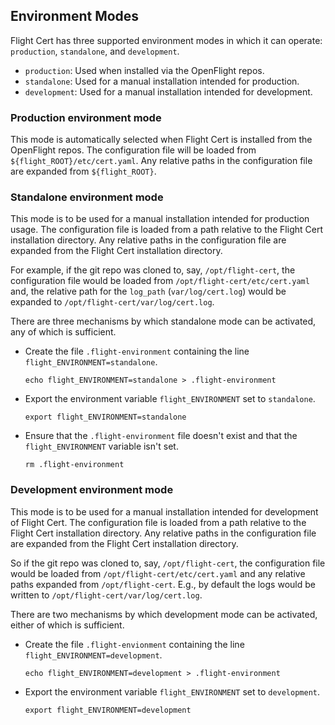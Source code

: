 ## Environment Modes

Flight Cert has three supported environment modes in which it can operate:
`production`, `standalone`, and `development`.

* `production`:  Used when installed via the OpenFlight repos.
* `standalone`:  Used for a manual installation intended for production.
* `development`: Used for a manual installation intended for development. 


### Production environment mode

This mode is automatically selected when Flight Cert is installed from the
OpenFlight repos.  The configuration file will be loaded from
`${flight_ROOT}/etc/cert.yaml`.  Any relative paths in the configuration file
are expanded from `${flight_ROOT}`.


### Standalone environment mode

This mode is to be used for a manual installation intended for production
usage.  The configuration file is loaded from a path relative to the Flight
Cert installation directory.  Any relative paths in the configuration file are
expanded from the Flight Cert installation directory.

For example, if the git repo was cloned to, say, `/opt/flight-cert`, the
configuration file would be loaded from `/opt/flight-cert/etc/cert.yaml` and,
the relative path for the `log_path` (`var/log/cert.log`) would be
expanded to `/opt/flight-cert/var/log/cert.log`.

There are three mechanisms by which standalone mode can be activated, any
of which is sufficient.

* Create the file `.flight-environment` containing the line
  `flight_ENVIRONMENT=standalone`.
  ```
  echo flight_ENVIRONMENT=standalone > .flight-environment
  ```
* Export the environment variable `flight_ENVIRONMENT` set to `standalone`.
  ```
  export flight_ENVIRONMENT=standalone
  ```
* Ensure that the `.flight-environment` file doesn't exist and that the
  `flight_ENVIRONMENT` variable isn't set.
  ```
  rm .flight-environment
  ```

### Development environment mode

This mode is to be used for a manual installation intended for development of
Flight Cert.  The configuration file is loaded from a path relative to the
Flight Cert installation directory.  Any relative paths in the configuration
file are expanded from the Flight Cert installation directory.

So if the git repo was cloned to, say, `/opt/flight-cert`, the configuration
file would be loaded from `/opt/flight-cert/etc/cert.yaml` and any relative
paths expanded from `/opt/flight-cert`.  E.g., by default the logs would
be written to `/opt/flight-cert/var/log/cert.log`.

There are two mechanisms by which development mode can be activated, either
of which is sufficient.

* Create the file `.flight-envionment` containing the line
  `flight_ENVIRONMENT=development`.
  ```
  echo flight_ENVIRONMENT=development > .flight-environment
  ```
* Export the environment variable `flight_ENVIRONMENT` set to `development`.
  ```
  export flight_ENVIRONMENT=development
  ```

